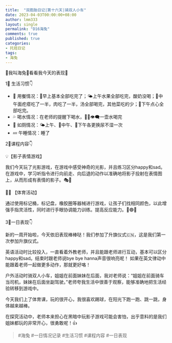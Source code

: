 ```yaml
---
title:  "双胞胎日记|第十六天|骑双人小车"
date: 2023-04-03T00:00:00+08:00
author: lmm333
layout: single
permalink: "D16海兔"
comments: true
published: true
categories:
- 托班日记
tags:
- 海兔
---
```

👶我叫海兔🌻看看我今天的表现🌻

1⃣️ 生活习惯👇
- 💭 用餐情况：🌅早上基本全部吃完了；🌤️上午水果全部吃完，酸奶没喝；🌇中午面疙瘩吃了一半，肉吃了一半，汤全部喝完，其他菜吃的少；🌃下午点心全部吃完。
- 💦 喝水情况：在老师的提醒下喝水，👩‍🏫👁️‍🗨️一壶水喝完
- 🚽 如厕情况：🌤️上午、🌇中午、🌃下午各更换尿不湿一次
- 💤 午睡情况：睡了

2⃣️课程内容👇

💡【影子表情游戏】

我们今天玩了光影游戏，在游戏中感受神奇的光影，并且练习区分happy和sad。在游戏中，学习听指令进行向前走、向后退的动作以准确地将影子投射在表情图上，从而形成有表情的影子。🎭👀

🏃‍♀️ 【体育活动】

通过使用标记桶，标记盘，橡胶圈等器械进行游戏，让孩子们找相同颜色，以此增强手指灵活性，同时进行手眼协调能力训练。提高反应能力。🔴🟢🔵

3⃣️一日表现👇

新的一周开始啦，今天依旧表现棒棒哒！我们参加了升旗仪式🇨🇳，这是我们第一次参加升旗仪式。

英语活动时比较投入，一直看着外教老师，并且能跟老师进行互动，基本可以区分happy和sad。结束时跟老师说bye bye hanna声音很响亮呢！ 如果在英文律动中能跟着老师一起做更多动作，那就更好咯！

户外活动时骑双人小车，姐姐在前面妹妹在后面，我对老师说：“姐姐在前面骑车当司机，妹妹在后面坐副驾驶。”老师夸我生活中很善于观察，能够准确地把生活经验转移到游戏中。

今天我们上了体育课，玩的很开心，我很喜欢踢球，在阳光下跑一跑、跳一跳，身体越来越棒。

在探究活动中，老师本来担心在黑暗中玩影子游戏可能会害怕，出乎意料的是我们姐妹都玩的非常开心，很勇敢呢！👍

> #海兔 #一日情况记录 #生活习惯 #课程内容 #一日表现
